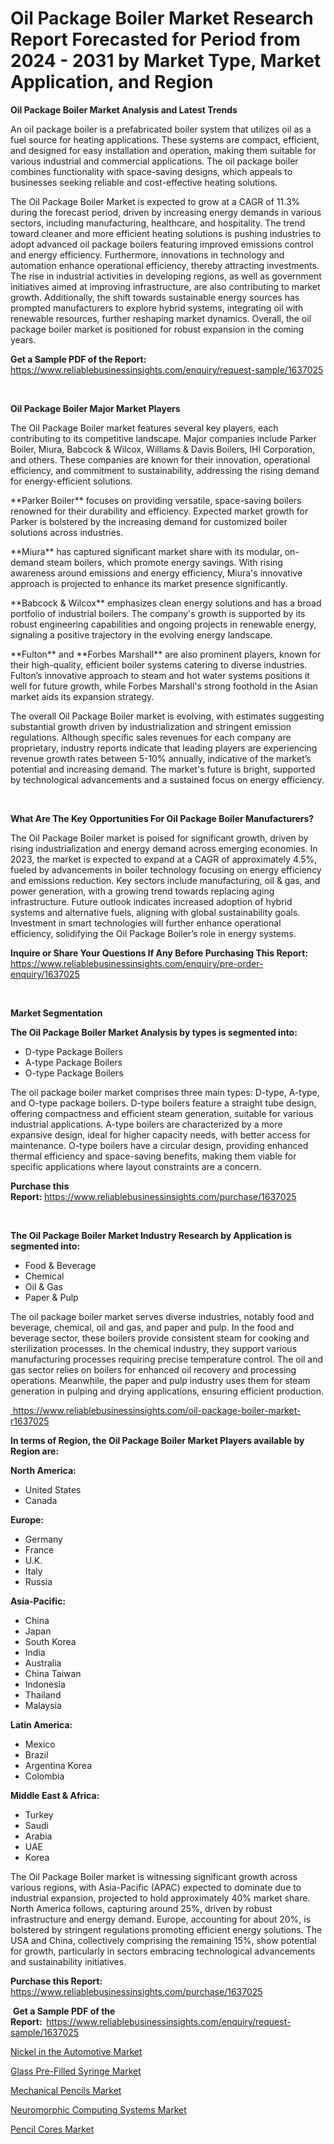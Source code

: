 <p><h1>Oil Package Boiler Market Research Report Forecasted for Period from 2024 -  2031 by Market Type, Market Application, and Region</h1></p><p><strong>Oil Package Boiler Market Analysis and Latest Trends</strong></p>
<p><p>An oil package boiler is a prefabricated boiler system that utilizes oil as a fuel source for heating applications. These systems are compact, efficient, and designed for easy installation and operation, making them suitable for various industrial and commercial applications. The oil package boiler combines functionality with space-saving designs, which appeals to businesses seeking reliable and cost-effective heating solutions.</p><p>The Oil Package Boiler Market is expected to grow at a CAGR of 11.3% during the forecast period, driven by increasing energy demands in various sectors, including manufacturing, healthcare, and hospitality. The trend toward cleaner and more efficient heating solutions is pushing industries to adopt advanced oil package boilers featuring improved emissions control and energy efficiency. Furthermore, innovations in technology and automation enhance operational efficiency, thereby attracting investments. The rise in industrial activities in developing regions, as well as government initiatives aimed at improving infrastructure, are also contributing to market growth. Additionally, the shift towards sustainable energy sources has prompted manufacturers to explore hybrid systems, integrating oil with renewable resources, further reshaping market dynamics. Overall, the oil package boiler market is positioned for robust expansion in the coming years.</p></p>
<p><strong>Get a Sample PDF of the Report:&nbsp;</strong> <a href="https://www.reliablebusinessinsights.com/enquiry/request-sample/1637025">https://www.reliablebusinessinsights.com/enquiry/request-sample/1637025</a></p>
<p>&nbsp;</p>
<p><strong>Oil Package Boiler Major Market Players</strong></p>
<p><p>The Oil Package Boiler market features several key players, each contributing to its competitive landscape. Major companies include Parker Boiler, Miura, Babcock & Wilcox, Williams & Davis Boilers, IHI Corporation, and others. These companies are known for their innovation, operational efficiency, and commitment to sustainability, addressing the rising demand for energy-efficient solutions.</p><p>**Parker Boiler** focuses on providing versatile, space-saving boilers renowned for their durability and efficiency. Expected market growth for Parker is bolstered by the increasing demand for customized boiler solutions across industries.</p><p>**Miura** has captured significant market share with its modular, on-demand steam boilers, which promote energy savings. With rising awareness around emissions and energy efficiency, Miura's innovative approach is projected to enhance its market presence significantly.</p><p>**Babcock & Wilcox** emphasizes clean energy solutions and has a broad portfolio of industrial boilers. The company's growth is supported by its robust engineering capabilities and ongoing projects in renewable energy, signaling a positive trajectory in the evolving energy landscape.</p><p>**Fulton** and **Forbes Marshall** are also prominent players, known for their high-quality, efficient boiler systems catering to diverse industries. Fulton’s innovative approach to steam and hot water systems positions it well for future growth, while Forbes Marshall's strong foothold in the Asian market aids its expansion strategy.</p><p>The overall Oil Package Boiler market is evolving, with estimates suggesting substantial growth driven by industrialization and stringent emission regulations. Although specific sales revenues for each company are proprietary, industry reports indicate that leading players are experiencing revenue growth rates between 5-10% annually, indicative of the market’s potential and increasing demand. The market's future is bright, supported by technological advancements and a sustained focus on energy efficiency.</p></p>
<p>&nbsp;</p>
<p><strong>What Are The Key Opportunities For Oil Package Boiler Manufacturers?</strong></p>
<p><p>The Oil Package Boiler market is poised for significant growth, driven by rising industrialization and energy demand across emerging economies. In 2023, the market is expected to expand at a CAGR of approximately 4.5%, fueled by advancements in boiler technology focusing on energy efficiency and emissions reduction. Key sectors include manufacturing, oil & gas, and power generation, with a growing trend towards replacing aging infrastructure. Future outlook indicates increased adoption of hybrid systems and alternative fuels, aligning with global sustainability goals. Investment in smart technologies will further enhance operational efficiency, solidifying the Oil Package Boiler’s role in energy systems.</p></p>
<p><strong>Inquire or Share Your Questions If Any Before Purchasing This Report:</strong> <a href="https://www.reliablebusinessinsights.com/enquiry/pre-order-enquiry/1637025">https://www.reliablebusinessinsights.com/enquiry/pre-order-enquiry/1637025</a></p>
<p>&nbsp;</p>
<p><strong>Market Segmentation</strong></p>
<p><strong>The Oil Package Boiler Market Analysis by types is segmented into:</strong></p>
<p><ul><li>D-type Package Boilers</li><li>A-type Package Boilers</li><li>O-type Package Boilers</li></ul></p>
<p><p>The oil package boiler market comprises three main types: D-type, A-type, and O-type package boilers. D-type boilers feature a straight tube design, offering compactness and efficient steam generation, suitable for various industrial applications. A-type boilers are characterized by a more expansive design, ideal for higher capacity needs, with better access for maintenance. O-type boilers have a circular design, providing enhanced thermal efficiency and space-saving benefits, making them viable for specific applications where layout constraints are a concern.</p></p>
<p><strong>Purchase this Report:&nbsp;</strong><a href="https://www.reliablebusinessinsights.com/purchase/1637025">https://www.reliablebusinessinsights.com/purchase/1637025</a></p>
<p>&nbsp;</p>
<p><strong>The Oil Package Boiler Market Industry Research by Application is segmented into:</strong></p>
<p><ul><li>Food & Beverage</li><li>Chemical</li><li>Oil & Gas</li><li>Paper & Pulp</li></ul></p>
<p><p>The oil package boiler market serves diverse industries, notably food and beverage, chemical, oil and gas, and paper and pulp. In the food and beverage sector, these boilers provide consistent steam for cooking and sterilization processes. In the chemical industry, they support various manufacturing processes requiring precise temperature control. The oil and gas sector relies on boilers for enhanced oil recovery and processing operations. Meanwhile, the paper and pulp industry uses them for steam generation in pulping and drying applications, ensuring efficient production.</p></p>
<p><a href="https://www.reliablebusinessinsights.com/oil-package-boiler-market-r1637025">&nbsp;https://www.reliablebusinessinsights.com/oil-package-boiler-market-r1637025</a></p>
<p><strong>In terms of Region, the Oil Package Boiler Market Players available by Region are:</strong></p>
<p>
    <p> <strong> North America: </strong>
        <ul>
            <li>United States</li>
            <li>Canada</li>
        </ul>
        </p> 
    <p> <strong> Europe: </strong>
        <ul>
            <li>Germany</li>
            <li>France</li>
            <li>U.K.</li>
            <li>Italy</li>
            <li>Russia</li>
        </ul>
        </p> 
    <p> <strong> Asia-Pacific: </strong>
        <ul>
            <li>China</li>
            <li>Japan</li>
            <li>South Korea</li>
            <li>India</li>
            <li>Australia</li>
            <li>China Taiwan</li>
            <li>Indonesia</li>
            <li>Thailand</li>
            <li>Malaysia</li>
        </ul>
        </p> 
    <p> <strong> Latin America: </strong>
        <ul>
            <li>Mexico</li>
            <li>Brazil</li>
            <li>Argentina Korea</li>
            <li>Colombia</li>
        </ul>
        </p> 
    <p> <strong> Middle East & Africa: </strong>
        <ul>
            <li>Turkey</li>
            <li>Saudi</li>
            <li>Arabia</li>
            <li>UAE</li>
            <li>Korea</li>
        </ul>
    </p>
    </p>
<p><p>The Oil Package Boiler market is witnessing significant growth across various regions, with Asia-Pacific (APAC) expected to dominate due to industrial expansion, projected to hold approximately 40% market share. North America follows, capturing around 25%, driven by robust infrastructure and energy demand. Europe, accounting for about 20%, is bolstered by stringent regulations promoting efficient energy solutions. The USA and China, collectively comprising the remaining 15%, show potential for growth, particularly in sectors embracing technological advancements and sustainability initiatives.</p></p>
<p><strong>Purchase this Report: </strong><a href="https://www.reliablebusinessinsights.com/purchase/1637025">https://www.reliablebusinessinsights.com/purchase/1637025</a></p>
<p>&nbsp;<strong>Get a Sample PDF of the Report:&nbsp;&nbsp;</strong><a href="https://www.reliablebusinessinsights.com/enquiry/request-sample/1637025">https://www.reliablebusinessinsights.com/enquiry/request-sample/1637025</a></p>
<p><strong></strong></p>
<p><p><a href="https://medium.com/@ruffinrobert/what-are-the-current-and-future-prospects-for-the-nickel-in-the-automotive-market-989f05d0cf4d?postPublishedType=repub">Nickel in the Automotive Market</a></p><p><a href="https://github.com/JubayerMia832/Market-Research-Report-List-1/blob/main/glass-pre-filled-syringe-market.md">Glass Pre-Filled Syringe Market</a></p><p><a href="https://issuu.com/reportprime-2/docs/mechanical-pencils-market-size-2030_e627faf9a8734b">Mechanical Pencils Market</a></p><p><a href="https://www.linkedin.com/pulse/insights-neuromorphic-computing-systems-market-share-w8mtc?trackingId=tqH81MI2R1modqypSHNZuA%3D%3D">Neuromorphic Computing Systems Market</a></p><p><a href="https://issuu.com/reportprime-2/docs/pencil-cores-market-size-2030.pptx_77688971f828d0">Pencil Cores Market</a></p></p>
